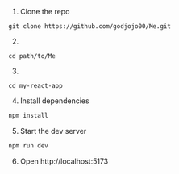 1. Clone the repo
```
git clone https://github.com/godjojo00/Me.git
```
2.
```
cd path/to/Me
``` 
3.
```
cd my-react-app
```
4. Install dependencies
```sh
npm install
```
5. Start the dev server
```sh
npm run dev
```
6. Open http://localhost:5173